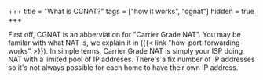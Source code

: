 +++
title = "What is CGNAT?"
tags = ["how it works", "cgnat"]
hidden = true
+++


First off, CGNAT is an abberviation for "Carrier Grade NAT". You may be familar with what NAT is, we explain it in ({{< link "how-port-forwarding-works" >}}). In simple terms, Carrier Grade NAT is simply your ISP doing NAT with a limited pool of IP addreses. There's a fix number of IP addresses so it's not always possible for each home to have their own IP address.
